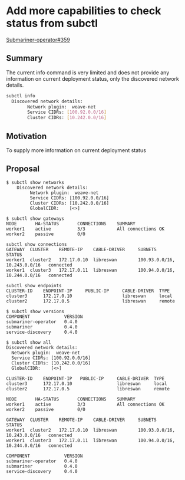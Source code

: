 # Add more capabilities to check status from subctl

[Submariner-operator#359](https://github.com/submariner-io/submariner-operator/issues/359)

## Summary

The current info command is very limited and does not provide any information on current deployment status, only the discovered network details.

```bash
subctl info  
  Discovered network details:
        Network plugin:  weave-net
        Service CIDRs: [100.92.0.0/16]
        Cluster CIDRs: [10.242.0.0/16]
```

## Motivation

To supply more information on current deployment status

## Proposal

```console
$ subctl show networks
    Discovered network details:
         Network plugin:  weave-net
         Service CIDRs: [100.92.0.0/16]
         Cluster CIDRs: [10.242.0.0/16]
         GlobalCIDR:    [<>]
```

```console
$ subctl show gateways
NODE       HA-STATUS       CONNECTIONS    SUMMARY
worker1    active          3/3            All connections OK
worker2    passive         0/0
```

```console
subctl show connections
GATEWAY  CLUSTER    REMOTE-IP    CABLE-DRIVER     SUBNETS                         STATUS
worker1  cluster2   172.17.0.10  libreswan        100.93.0.0/16,  10.243.0.0/16   connected
worker1  cluster3   172.17.0.11  libreswan        100.94.0.0/16,  10.244.0.0/16   connected
```

```console
subctl show endpoints
CLUSTER-ID    ENDPOINT-IP     PUBLIC-IP     CABLE-DRIVER  TYPE
cluster3      172.17.0.10                   libreswan     local
cluster2      172.17.0.5                    libreswan     remote
```

```console
$ subctl show versions
COMPONENT             VERSION
submariner-operator   0.4.0
submariner            0.4.0
service-discovery     0.4.0
```

```console
$ subctl show all
Discovered network details:
  Network plugin:  weave-net
  Service CIDRs: [100.92.0.0/16]
  Cluster CIDRs: [10.242.0.0/16]
  GlobalCIDR:    [<>]

CLUSTER-ID    ENDPOINT-IP   PUBLIC-IP     CABLE-DRIVER  TYPE
cluster3      172.17.0.10                 libreswan     local
cluster2      172.17.0.5                  libreswan     remote

NODE       HA-STATUS       CONNECTIONS    SUMMARY  
worker1    active          3/3            All connections OK
worker2    passive         0/0

GATEWAY  CLUSTER    REMOTE-IP    CABLE-DRIVER     SUBNETS                         STATUS
worker1  cluster2   172.17.0.10  libreswan        100.93.0.0/16,  10.243.0.0/16   connected
worker1  cluster3   172.17.0.11  libreswan        100.94.0.0/16,  10.244.0.0/16   connected

COMPONENT             VERSION
submariner-operator   0.4.0
submariner            0.4.0
service-discovery     0.4.0
```
